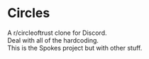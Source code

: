 # Circles
A r/circleoftrust clone for Discord.    
Deal with all of the hardcoding.    
This is the Spokes project but with other stuff. 
